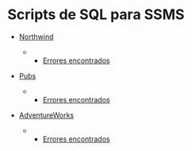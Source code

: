 # Scripts de SQL para SSMS

 * [Northwind](./InstNwnd.sql)
 
	* - [Errores encontrados](./err1.txt)
 
 * [Pubs](./InstPubs.sql)
 
	* - [Errores encontrados](./err2.txt)

* [AdventureWorks](./AdventureWorks.sql)

	* - [Errores encontrados](./err3.txt)